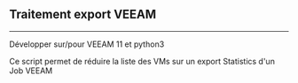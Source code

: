 ## **Traitement export VEEAM**

---

Développer sur/pour VEEAM 11 et python3

Ce script permet de réduire la liste des VMs sur un export Statistics d'un Job VEEAM